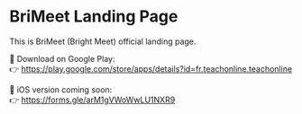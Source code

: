 # BriMeet Landing Page

This is BriMeet (Bright Meet) official landing page.

📲 Download on Google Play:  
👉 https://play.google.com/store/apps/details?id=fr.teachonline.teachonline

📱 iOS version coming soon:  
👉 https://forms.gle/arM1gVWoWwLU1NXR9
